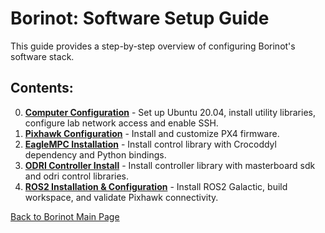 # Borinot: Software Setup Guide

This guide provides a step-by-step overview of configuring Borinot's software stack.

## Contents:
0. [**Computer Configuration**](0_computer_configuration.md) - Set up Ubuntu 20.04, install utility libraries, configure lab network access and enable SSH.  
1. [**Pixhawk Configuration**](1_pixhawk_configuration.md) - Install and customize PX4 firmware.
2. [**EagleMPC Installation**](2_eagle_mpc.md) - Install control library with Crocoddyl dependency and Python bindings.  
3. [**ODRI Controller Install**](3_odri.md) - Install controller library with masterboard sdk and odri control libraries.
4. [**ROS2 Installation & Configuration**](4_ros2_workspace.md) - Install ROS2 Galactic, build workspace, and validate Pixhawk connectivity.  

[Back to Borinot Main Page](../README.md)